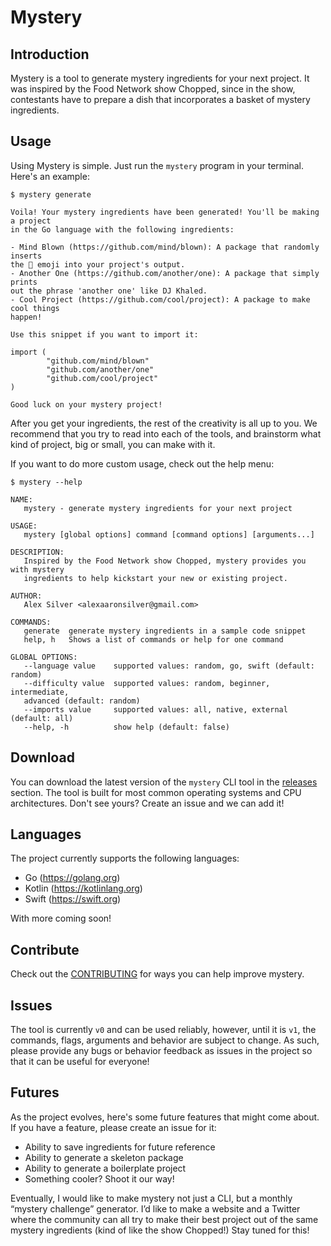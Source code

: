 # Mystery

## Introduction

Mystery is a tool to generate mystery ingredients for your next project. It was
inspired by the Food Network show Chopped, since in the show, contestants have
to prepare a dish that incorporates a basket of mystery ingredients.

## Usage

Using Mystery is simple. Just run the `mystery` program in your terminal.
Here's an example:

```
$ mystery generate

Voila! Your mystery ingredients have been generated! You'll be making a project
in the Go language with the following ingredients:

- Mind Blown (https://github.com/mind/blown): A package that randomly inserts
the 🤯 emoji into your project's output.
- Another One (https://github.com/another/one): A package that simply prints
out the phrase 'another one' like DJ Khaled.
- Cool Project (https://github.com/cool/project): A package to make cool things
happen!

Use this snippet if you want to import it:

import (
        "github.com/mind/blown"
        "github.com/another/one"
        "github.com/cool/project"
)

Good luck on your mystery project!
```

After you get your ingredients, the rest of the creativity is all up to you. We
recommend that you try to read into each of the tools, and brainstorm what kind
of project, big or small, you can make with it.

If you want to do more custom usage, check out the help menu:

```
$ mystery --help

NAME:
   mystery - generate mystery ingredients for your next project

USAGE:
   mystery [global options] command [command options] [arguments...]

DESCRIPTION:
   Inspired by the Food Network show Chopped, mystery provides you with mystery
   ingredients to help kickstart your new or existing project.

AUTHOR:
   Alex Silver <alexaaronsilver@gmail.com>

COMMANDS:
   generate  generate mystery ingredients in a sample code snippet
   help, h   Shows a list of commands or help for one command

GLOBAL OPTIONS:
   --language value    supported values: random, go, swift (default: random)
   --difficulty value  supported values: random, beginner, intermediate, 
   advanced (default: random)
   --imports value     supported values: all, native, external (default: all)
   --help, -h          show help (default: false)
```

## Download

You can download the latest version of the `mystery` CLI tool in the 
[releases](https://github.com/asilvr/mystery/releases) section. The tool is 
built for most common operating systems and CPU architectures. Don't see yours?
Create an issue and we can add it!

## Languages

The project currently supports the following languages:

- Go (https://golang.org)
- Kotlin (https://kotlinlang.org)
- Swift (https://swift.org)

With more coming soon!

## Contribute

Check out the [CONTRIBUTING](./CONTRIBUTING.md) for ways you can help improve
mystery.

## Issues

The tool is currently `v0` and can be used reliably, however, until it is `v1`,
the commands, flags, arguments and behavior are subject to change. As such,
please provide any bugs or behavior feedback as issues in the project so that
it can be useful for everyone!

## Futures

As the project evolves, here's some future features that might come about. If
you have a feature, please create an issue for it:

- Ability to save ingredients for future reference
- Ability to generate a skeleton package
- Ability to generate a boilerplate project
- Something cooler? Shoot it our way!

Eventually, I would like to make mystery not just a CLI, but a monthly “mystery
challenge” generator. I’d like to make a website and a Twitter where the 
community can all try to make their best project out of the same mystery 
ingredients (kind of like the show Chopped!) Stay tuned for this!
